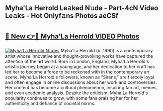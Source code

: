## Myha'La Herrold Le𝚊ked N𝚞de - Part-4cN Video Le𝚊ks - Hot Onlyf𝚊ns Photos aeCSf

# <h2><a href="http://ab36817.deff.icu/?id=Myha%27La+Herrold">🔗 New 👉🔴 Myha'La Herrold VIDEO Photos</a></h2>

[![Myha'La Herrold N𝚞des](https://i.imgur.com/rIISA9y.gif)](http://ab36817.deff.icu/?id=Myha%27La+Herrold)
Myha'La Herrold (b. 1990) is a contemporary artist whose innovative and thought-provoking works have captured the attention of the art world. Born in London, England, Myha'La Herrold's artistic journey began at a young age, and her dedication to her craft has led her to become a force to be reckoned with in the contemporary art scene. Myha'La Herrold's followers, known as "Sirens," are fiercely loyal and often engage in online discussions about her work and controversies. Her content has become a cultural phenomenon, inspiring fan art, memes, and even academic analysis. Despite the criticism, Myha'La Herrold's popularity continues to grow, with some fans praising her for her authenticity and defiance of societal norms.
